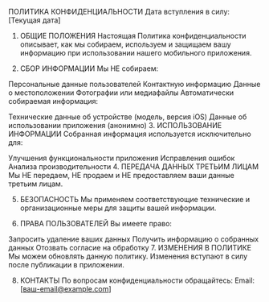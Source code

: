 ПОЛИТИКА КОНФИДЕНЦИАЛЬНОСТИ
Дата вступления в силу: [Текущая дата]

1. ОБЩИЕ ПОЛОЖЕНИЯ
Настоящая Политика конфиденциальности описывает, как мы собираем, используем и защищаем вашу информацию при использовании нашего мобильного приложения.

2. СБОР ИНФОРМАЦИИ
Мы НЕ собираем:

Персональные данные пользователей
Контактную информацию
Данные о местоположении
Фотографии или медиафайлы
Автоматически собираемая информация:

Технические данные об устройстве (модель, версия iOS)
Данные об использовании приложения (анонимно)
3. ИСПОЛЬЗОВАНИЕ ИНФОРМАЦИИ
Собранная информация используется исключительно для:

Улучшения функциональности приложения
Исправления ошибок
Анализа производительности
4. ПЕРЕДАЧА ДАННЫХ ТРЕТЬИМ ЛИЦАМ
Мы НЕ передаем, НЕ продаем и НЕ предоставляем ваши данные третьим лицам.

5. БЕЗОПАСНОСТЬ
Мы применяем соответствующие технические и организационные меры для защиты вашей информации.

6. ПРАВА ПОЛЬЗОВАТЕЛЕЙ
Вы имеете право:

Запросить удаление ваших данных
Получить информацию о собранных данных
Отозвать согласие на обработку
7. ИЗМЕНЕНИЯ В ПОЛИТИКЕ
Мы можем обновлять данную политику. Изменения вступают в силу после публикации в приложении.

8. КОНТАКТЫ
По вопросам конфиденциальности обращайтесь:
Email: [ваш-email@example.com]